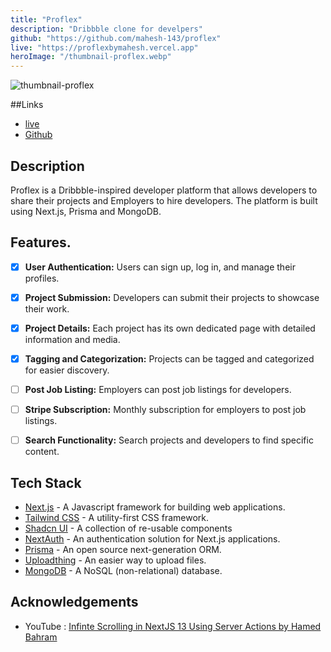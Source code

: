 ```yaml
---
title: "Proflex"
description: "Dribbble clone for develpers"
github: "https://github.com/mahesh-143/proflex"
live: "https://proflexbymahesh.vercel.app"
heroImage: "/thumbnail-proflex.webp"
---
```


![thumbnail-proflex](/thumbnail-proflex.png)

##Links

- [live](https://proflexbymahesh.vercel.app/)
- [Github](https://github.com/mahesh-143/proflex)

## Description

Proflex is a Dribbble-inspired developer platform that allows developers to share their projects and Employers to hire developers. The platform is built using Next.js, Prisma and MongoDB.

## Features.

- [x] **User Authentication:** Users can sign up, log in, and manage their profiles.

- [x] **Project Submission:** Developers can submit their projects to showcase their work.

- [x] **Project Details:** Each project has its own dedicated page with detailed information and media.

- [x] **Tagging and Categorization:** Projects can be tagged and categorized for easier discovery.

- [ ] **Post Job Listing:** Employers can post job listings for developers.

- [ ] **Stripe Subscription:** Monthly subscription for employers to post job listings.

- [ ] **Search Functionality:** Search projects and developers to find specific content.

## Tech Stack

- [Next.js](https://nextjs.org/) - A Javascript framework for building web applications.
- [Tailwind CSS](https://tailwindcss.com/) - A utility-first CSS framework.
- [Shadcn UI](https://ui.shadcn.com/) - A collection of re-usable components
- [NextAuth](https://next-auth.js.org/) - An authentication solution for Next.js applications.
- [Prisma](https://www.prisma.io/) - An open source next-generation ORM.
- [Uploadthing](https://uploadthing.com/) - An easier way to upload files.
- [MongoDB](https://www.mongodb.com/) - A NoSQL (non-relational) database.

## Acknowledgements

- YouTube : [Infinte Scrolling in NextJS 13 Using Server Actions by Hamed Bahram](https://www.youtube.com/watch?v=IFYFezylQlI)
